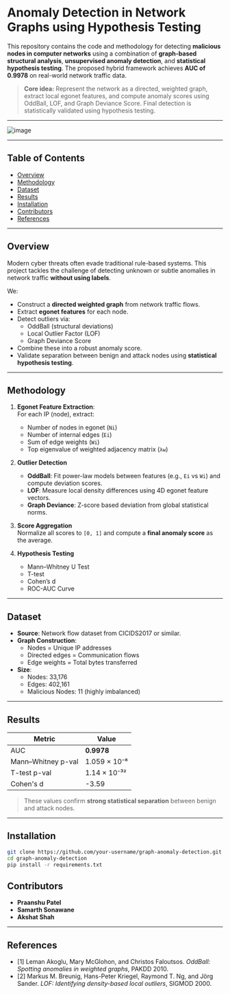 # Anomaly Detection in Network Graphs using Hypothesis Testing

This repository contains the code and methodology for detecting **malicious nodes in computer networks** using a combination of **graph-based structural analysis**, **unsupervised anomaly detection**, and **statistical hypothesis testing**. The proposed hybrid framework achieves **AUC of 0.9978** on real-world network traffic data.

> **Core idea:** Represent the network as a directed, weighted graph, extract local egonet features, and compute anomaly scores using OddBall, LOF, and Graph Deviance Score. Final detection is statistically validated using hypothesis testing.

---

![image](https://github.com/user-attachments/assets/2e04002f-893b-49d8-b848-244295d36fdb)

---


## Table of Contents

- [Overview](#overview)
- [Methodology](#methodology)
- [Dataset](#dataset)
- [Results](#results)
- [Installation](#installation)
- [Contributors](#contributors)
- [References](#references)

---

## Overview

Modern cyber threats often evade traditional rule-based systems. This project tackles the challenge of detecting unknown or subtle anomalies in network traffic **without using labels**.

We:
- Construct a **directed weighted graph** from network traffic flows.
- Extract **egonet features** for each node.
- Detect outliers via:
  - OddBall (structural deviations)
  - Local Outlier Factor (LOF)
  - Graph Deviance Score
- Combine these into a robust anomaly score.
- Validate separation between benign and attack nodes using **statistical hypothesis testing**.

---

## Methodology

1. **Egonet Feature Extraction**:  
   For each IP (node), extract:
   - Number of nodes in egonet (`Ni`)
   - Number of internal edges (`Ei`)
   - Sum of edge weights (`Wi`)
   - Top eigenvalue of weighted adjacency matrix (`λw`)

2. **Outlier Detection**
   - **OddBall**: Fit power-law models between features (e.g., `Ei` vs `Wi`) and compute deviation scores.
   - **LOF**: Measure local density differences using 4D egonet feature vectors.
   - **Graph Deviance**: Z-score based deviation from global statistical norms.

3. **Score Aggregation**  
   Normalize all scores to `[0, 1]` and compute a **final anomaly score** as the average.

4. **Hypothesis Testing**
   - Mann–Whitney U Test
   - T-test
   - Cohen’s d
   - ROC-AUC Curve

---

## Dataset

- **Source**: Network flow dataset from CICIDS2017 or similar.
- **Graph Construction**:
  - Nodes = Unique IP addresses
  - Directed edges = Communication flows
  - Edge weights = Total bytes transferred
- **Size**:
  - Nodes: 33,176
  - Edges: 402,161
  - Malicious Nodes: 11 (highly imbalanced)

---

## Results

| Metric              | Value          |
|---------------------|----------------|
| AUC                 | **0.9978**     |
| Mann–Whitney p-val  | 1.059 × 10⁻⁸   |
| T-test p-val        | 1.14 × 10⁻³²   |
| Cohen's d           | -3.59          |

> These values confirm **strong statistical separation** between benign and attack nodes.

---

## Installation

```bash
git clone https://github.com/your-username/graph-anomaly-detection.git
cd graph-anomaly-detection
pip install -r requirements.txt
```

## Contributors

- **Praanshu Patel**
- **Samarth Sonawane**
- **Akshat Shah**

---

## References

- [1] Leman Akoglu, Mary McGlohon, and Christos Faloutsos. *OddBall: Spotting anomalies in weighted graphs*, PAKDD 2010.
- [2] Markus M. Breunig, Hans-Peter Kriegel, Raymond T. Ng, and Jörg Sander. *LOF: Identifying density-based local outliers*, SIGMOD 2000.
